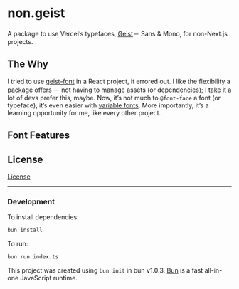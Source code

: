 # non.geist

A package to use Vercelʼs typefaces, [Geist](https://vercel.com/font)－ Sans & Mono, for non-Next.js projects.

## The Why

I tried to use [geist-font](https://www.npmjs.com/package/geist) in a React project, it errored out. I like the flexibility a package offers － not having to manage assets (or dependencies); I take it a lot of devs prefer this, maybe. Now, itʼs not much to `@font-face` a font (or typeface), itʼs even easier with [variable fonts](https://fonts.google.com/knowledge/introducing_type/introducing_variable_fonts). More importantly, itʼs a learning opportunity for me, like every other project.

## Font Features

## License

[License](https://github.com/vercel/geist-font/blob/main/LICENSE.TXT)

---

### Development

To install dependencies:

```bash
bun install
```

To run:

```bash
bun run index.ts
```

This project was created using `bun init` in bun v1.0.3. [Bun](https://bun.sh) is a fast all-in-one JavaScript runtime.
